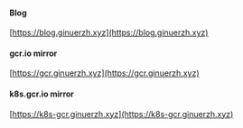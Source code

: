 #### Blog

[https://blog.ginuerzh.xyz](https://blog.ginuerzh.xyz)

#### gcr.io mirror

[https://gcr.ginuerzh.xyz](https://gcr.ginuerzh.xyz)

#### k8s.gcr.io mirror 

[https://k8s-gcr.ginuerzh.xyz](https://k8s-gcr.ginuerzh.xyz)
